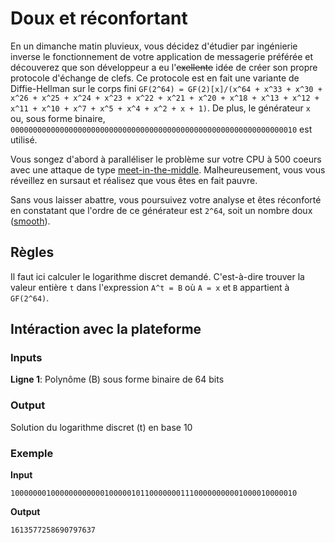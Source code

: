 # Doux et réconfortant
En un dimanche matin pluvieux, vous décidez d'étudier par ingénierie inverse le fonctionnement de votre application de messagerie préférée et découverez que son développeur a eu l'~~exellente~~ idée de créer son propre protocole d'échange de clefs. Ce protocole est en fait une variante de Diffie-Hellman sur le corps fini
`GF(2^64) = GF(2)[x]/(x^64 + x^33 + x^30 + x^26 + x^25 + x^24 + x^23 + x^22 + x^21 + x^20 + x^18 + x^13 + x^12 + x^11 + x^10 + x^7 + x^5 + x^4 + x^2 + x + 1)`. De plus, le générateur `x` ou, sous forme binaire, `0000000000000000000000000000000000000000000000000000000000000010` est utilisé.

Vous songez d'abord à paralléliser le problème sur votre CPU à 500 coeurs avec une attaque de type [meet-in-the-middle](https://en.wikipedia.org/wiki/Meet-in-the-middle_attack). Malheureusement, vous vous réveillez en sursaut et réalisez que vous êtes en fait pauvre.

Sans vous laisser abattre, vous poursuivez votre analyse et êtes réconforté en constatant que l'ordre de ce générateur est `2^64`, soit un nombre doux ([smooth](https://en.wikipedia.org/wiki/Smooth_number)).

## Règles
Il faut ici calculer le logarithme discret demandé. C'est-à-dire trouver la valeur entière `t` dans l'expression `A^t = B` où `A = x` et `B` appartient à `GF(2^64)`.

## Intéraction avec la plateforme
### Inputs
**Ligne 1**: Polynôme (B) sous forme binaire de 64 bits

### Output
Solution du logarithme discret (t) en base 10

### Exemple
**Input**
```
1000000010000000000001000001011000000011100000000001000010000010
```
**Output**
```
1613577258690797637
```
